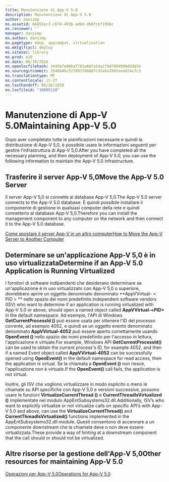 ```yaml
---
title: Manutenzione di App-V 5.0
description: Manutenzione di App-V 5.0
author: dansimp
ms.assetid: 66851ec3-c674-493b-ad6d-db8fcbf1956c
ms.reviewer: ''
manager: dansimp
ms.author: dansimp
ms.pagetype: mdop, appcompat, virtualization
ms.mktglfcycl: deploy
ms.sitesec: library
ms.prod: w10
ms.date: 06/16/2016
ms.openlocfilehash: 3445bfe00ba7703a66fa3da2f9d7089990dd3854
ms.sourcegitcommit: 354664bc527d93f80687cd2eba70d1eea024c7c3
ms.translationtype: MT
ms.contentlocale: it-IT
ms.lasthandoff: 06/26/2020
ms.locfileid: "10805110"
---
```

# <span data-ttu-id="4e7b4-103">Manutenzione di App-V 5.0</span><span class="sxs-lookup"><span data-stu-id="4e7b4-103">Maintaining App-V 5.0</span></span>


<span data-ttu-id="4e7b4-104">Dopo aver completato tutte le pianificazioni necessarie e quindi la distribuzione di App-V 5,0, è possibile usare le informazioni seguenti per gestire l'infrastruttura di App-V 5,0.</span><span class="sxs-lookup"><span data-stu-id="4e7b4-104">After you have completed all the necessary planning, and then deployment of App-V 5.0, you can use the following information to maintain the App-V 5.0 infrastructure.</span></span>

## <a href="" id="move-the-app-v-5-0-server-"></a><span data-ttu-id="4e7b4-105">Trasferire il server App-V 5,0</span><span class="sxs-lookup"><span data-stu-id="4e7b4-105">Move the App-V 5.0 Server</span></span>


<span data-ttu-id="4e7b4-106">Il server App-V 5,0 si connette al database App-V 5,0.</span><span class="sxs-lookup"><span data-stu-id="4e7b4-106">The App-V 5.0 server connects to the App-V 5.0 database.</span></span> <span data-ttu-id="4e7b4-107">È quindi possibile installare il componente di gestione in qualsiasi computer della rete e quindi connetterlo al database App-V 5,0.</span><span class="sxs-lookup"><span data-stu-id="4e7b4-107">Therefore you can install the management component to any computer on the network and then connect it to the App-V 5.0 database.</span></span>

[<span data-ttu-id="4e7b4-108">Come spostare il server App-V in un altro computer</span><span class="sxs-lookup"><span data-stu-id="4e7b4-108">How to Move the App-V Server to Another Computer</span></span>](how-to-move-the-app-v-server-to-another-computer.md)

## <a href="" id="determine-if-an-app-v-5-0-application-is-running-virtualized-"></a><span data-ttu-id="4e7b4-109">Determinare se un'applicazione App-V 5,0 è in uso virtualizzata</span><span class="sxs-lookup"><span data-stu-id="4e7b4-109">Determine if an App-V 5.0 Application is Running Virtualized</span></span>


<span data-ttu-id="4e7b4-110">I fornitori di software indipendenti che desiderano determinare se un'applicazione è in uso virtualizzato con App-V 5,0 o superiore, dovrebbero aprire un oggetto denominato denominato \*\*AppVVirtual- &lt; PID &gt; \*\* nello spazio dei nomi predefinito.</span><span class="sxs-lookup"><span data-stu-id="4e7b4-110">Independent software vendors (ISV) who want to determine if an application is running virtualized with App-V 5.0 or above, should open a named object called **AppVVirtual-&lt;PID&gt;** in the default namespace.</span></span> <span data-ttu-id="4e7b4-111">Ad esempio, l'API di Windows **GetCurrentProcessId ()** può essere usata per ottenere l'ID del processo corrente, ad esempio 4052, e quindi se un oggetto evento denominato denominato **AppVVirtual-4052** può essere aperto correttamente usando **OpenEvent ()** nello spazio dei nomi predefinito per l'accesso in lettura, l'applicazione è virtuale.</span><span class="sxs-lookup"><span data-stu-id="4e7b4-111">For example, Windows API **GetCurrentProcessId()** can be used to obtain the current process's ID, for example 4052, and then if a named Event object called **AppVVirtual-4052** can be successfully opened using **OpenEvent()** in the default namespace for read access, then the application is virtual.</span></span> <span data-ttu-id="4e7b4-112">Se la chiamata a **OpenEvent ()** non riesce, l'applicazione non è virtuale.</span><span class="sxs-lookup"><span data-stu-id="4e7b4-112">If the **OpenEvent()** call fails, the application is not virtual.</span></span>

<span data-ttu-id="4e7b4-113">Inoltre, gli ISV che vogliono virtualizzare in modo esplicito o meno le chiamate su API specifiche con App-V 5,0 e versioni successive, possono usare le funzioni **VirtualizeCurrentThread ()** e **CurrentThreadIsVirtualized ()** implementate nel modulo AppEntSubsystems32.dll.</span><span class="sxs-lookup"><span data-stu-id="4e7b4-113">Additionally, ISV’s who want to explicitly virtualize or not virtualize calls on specific API’s with App-V 5.0 and above, can use the **VirtualizeCurrentThread()** and **CurrentThreadIsVirtualized()** functions implemented in the AppEntSubsystems32.dll module.</span></span> <span data-ttu-id="4e7b4-114">Questi consentono di accennare a un componente downstream che la chiamata deve o non deve essere virtualizzata.</span><span class="sxs-lookup"><span data-stu-id="4e7b4-114">These provide a way of hinting at a downstream component that the call should or should not be virtualized.</span></span>






## <span data-ttu-id="4e7b4-115">Altre risorse per la gestione dell'App-V 5,0</span><span class="sxs-lookup"><span data-stu-id="4e7b4-115">Other resources for maintaining App-V 5.0</span></span>


[<span data-ttu-id="4e7b4-116">Operazioni per App-V 5.0</span><span class="sxs-lookup"><span data-stu-id="4e7b4-116">Operations for App-V 5.0</span></span>](operations-for-app-v-50.md)

 

 





